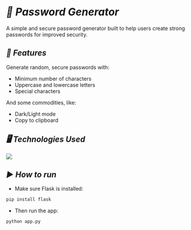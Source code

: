 # ***🔐 Password Generator***

A simple and secure password generator built to help users create strong passwords for improved security.

## ***🚀 Features***

Generate random, secure passwords with:
- Minimum number of characters
- Uppercase and lowercase letters
- Special characters
  
And some commodities, like:
- Dark/Light mode
- Copy to clipboard

## ***🖥️ Technologies Used***

<p align="left">
  <a href="https://github.com/syvixor/skills-icons">
    <img src="https://skills.syvixor.com/api/icons?i=python,flask,html,css,javascript" />
  </a>
</p>

## ***▶️ How to run***
- Make sure Flask is installed:
```bash
pip install flask
```
- Then run the app:
```bash
python app.py
```
